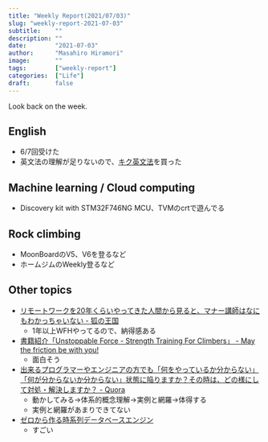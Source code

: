 ```yaml
---
title: "Weekly Report(2021/07/03)"
slug: "weekly-report-2021-07-03"
subtitle:    ""
description: ""
date:        "2021-07-03"
author:      "Masahiro Hiramori"
image:       ""
tags:        ["weekly-report"]
categories:  ["Life"]
draft:       false
---
```


Look back on the week.

## English

- 6/7回受けた
- 英文法の理解が足りないので、[キク英文法](https://amzn.to/3xoqxeZ)を買った

## Machine learning / Cloud computing

- Discovery kit with STM32F746NG MCU、TVMのcrtで遊んでる

## Rock climbing

- MoonBoardのV5、V6を登るなど
- ホームジムのWeekly登るなど

## Other topics

- [リモートワークを20年くらいやってきた人間から見ると、マナー講師はなにもわかっちゃいない - 狐の王国](https://koshian.hateblo.jp/entry/2021/06/29/162343)
    - 1年以上WFHやってるので、納得感ある
- [書籍紹介「Unstoppable Force - Strength Training For Climbers」 - May the friction be with you!](https://takato77.hatenablog.com/entry/2021/06/30/063454)
    - 面白そう
- [出来るプログラマーやエンジニアの方でも「何をやっているか分からない」「何が分からないか分からない」状態に陥りますか？その時は、どの様にして対処・解決しますか？ - Quora](https://jp.quora.com/%E5%87%BA%E6%9D%A5%E3%82%8B%E3%83%97%E3%83%AD%E3%82%B0%E3%83%A9%E3%83%9E%E3%83%BC%E3%82%84%E3%82%A8%E3%83%B3%E3%82%B8%E3%83%8B%E3%82%A2%E3%81%AE%E6%96%B9%E3%81%A7%E3%82%82-%E4%BD%95%E3%82%92%E3%82%84%E3%81%A3)
    - 動かしてみる→体系的概念理解→実例と網羅→体得する
    - 実例と網羅があまりできてない
- [ゼロから作る時系列データベースエンジン](https://zenn.dev/nakabonne/articles/d300838a1500c7)
    - すごい
